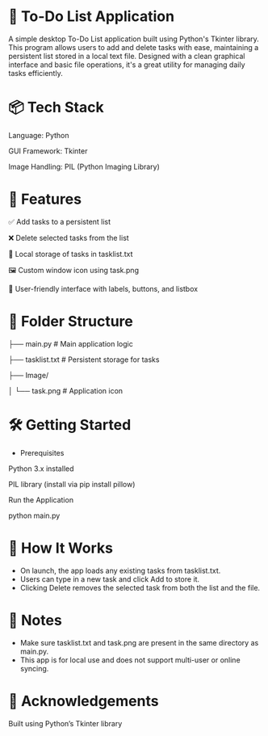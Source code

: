 # 📝 To-Do List Application

A simple desktop To-Do List application built using Python's Tkinter library. This program allows users to add and delete tasks with ease, maintaining a persistent list stored in a local text file. Designed with a clean graphical interface and basic file operations, it's a great utility for managing daily tasks efficiently.

# 📦 Tech Stack

Language: Python

GUI Framework: Tkinter

Image Handling: PIL (Python Imaging Library)

# 🚀 Features

✅ Add tasks to a persistent list

❌ Delete selected tasks from the list

💾 Local storage of tasks in tasklist.txt

🖼️ Custom window icon using task.png

🎨 User-friendly interface with labels, buttons, and listbox

# 📂 Folder Structure

├── main.py              # Main application logic

├── tasklist.txt         # Persistent storage for tasks

├── Image/

│   └── task.png         # Application icon

# 🛠️ Getting Started

- Prerequisites

Python 3.x installed

PIL library (install via pip install pillow)

Run the Application

python main.py

# 🧠 How It Works

- On launch, the app loads any existing tasks from tasklist.txt.
- Users can type in a new task and click Add to store it.
- Clicking Delete removes the selected task from both the list and the file.

# 🧼 Notes

- Make sure tasklist.txt and task.png are present in the same directory as main.py.
- This app is for local use and does not support multi-user or online syncing.

# 🙌 Acknowledgements

Built using Python’s Tkinter library
